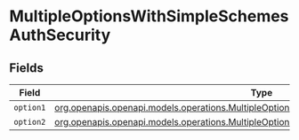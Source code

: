 # MultipleOptionsWithSimpleSchemesAuthSecurity


## Fields

| Field                                                                                                                                                                        | Type                                                                                                                                                                         | Required                                                                                                                                                                     | Description                                                                                                                                                                  |
| ---------------------------------------------------------------------------------------------------------------------------------------------------------------------------- | ---------------------------------------------------------------------------------------------------------------------------------------------------------------------------- | ---------------------------------------------------------------------------------------------------------------------------------------------------------------------------- | ---------------------------------------------------------------------------------------------------------------------------------------------------------------------------- |
| `option1`                                                                                                                                                                    | [org.openapis.openapi.models.operations.MultipleOptionsWithSimpleSchemesAuthSecurityOption1](../../models/operations/MultipleOptionsWithSimpleSchemesAuthSecurityOption1.md) | :heavy_minus_sign:                                                                                                                                                           | N/A                                                                                                                                                                          |
| `option2`                                                                                                                                                                    | [org.openapis.openapi.models.operations.MultipleOptionsWithSimpleSchemesAuthSecurityOption2](../../models/operations/MultipleOptionsWithSimpleSchemesAuthSecurityOption2.md) | :heavy_minus_sign:                                                                                                                                                           | N/A                                                                                                                                                                          |